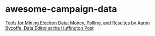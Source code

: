 # awesome-campaign-data
[Tools for Mining Election Data: Money, Polling, and Resultes by Aaron Bycoffe, Data Editor at the Huffington Post ](http://bycoffe.com/mining-election-data/#/)
